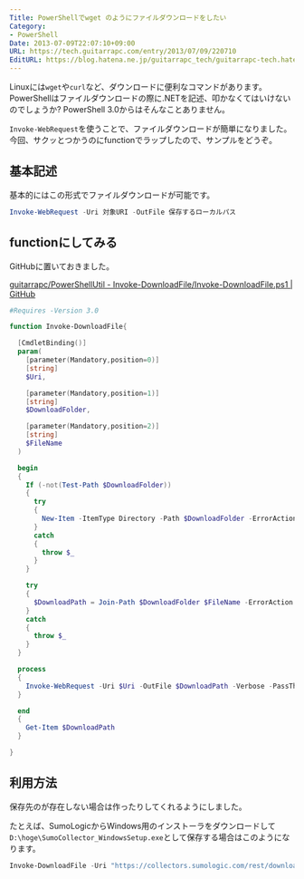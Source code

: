 ```yaml
---
Title: PowerShellでwget のようにファイルダウンロードをしたい
Category:
- PowerShell
Date: 2013-07-09T22:07:10+09:00
URL: https://tech.guitarrapc.com/entry/2013/07/09/220710
EditURL: https://blog.hatena.ne.jp/guitarrapc_tech/guitarrapc-tech.hatenablog.com/atom/entry/6802418398340941341
---
```



Linuxには`wget`や`curl`など、ダウンロードに便利なコマンドがあります。
PowerShellはファイルダウンロードの際に.NETを記述、叩かなくてはいけないのでしょうか?
PowerShell 3.0からはそんなことありません。

`Invoke-WebRequest`を使うことで、ファイルダウンロードが簡単になりました。
今回、サクッとつかうのにfunctionでラップしたので、サンプルをどうぞ。

## 基本記述

基本的にはこの形式でファイルダウンロードが可能です。

```ps1
Invoke-WebRequest -Uri 対象URI -OutFile 保存するローカルパス
```

## functionにしてみる

GitHubに置いておきました。

[guitarrapc/PowerShellUtil - Invoke-DownloadFile/Invoke-DownloadFile.ps1 | GitHub](https://github.com/guitarrapc/PowerShellUtil/blob/master/Invoke-DownloadFile/Invoke-DownloadFile.ps1)

```ps1
#Requires -Version 3.0

function Invoke-DownloadFile{

  [CmdletBinding()]
  param(
    [parameter(Mandatory,position=0)]
    [string]
    $Uri,

    [parameter(Mandatory,position=1)]
    [string]
    $DownloadFolder,

    [parameter(Mandatory,position=2)]
    [string]
    $FileName
  )

  begin
  {
    If (-not(Test-Path $DownloadFolder))
    {
      try
      {
        New-Item -ItemType Directory -Path $DownloadFolder -ErrorAction stop
      }
      catch
      {
        throw $_
      }
    }

    try
    {
      $DownloadPath = Join-Path $DownloadFolder $FileName -ErrorAction Stop
    }
    catch
    {
      throw $_
    }
  }

  process
  {
    Invoke-WebRequest -Uri $Uri -OutFile $DownloadPath -Verbose -PassThru
  }

  end
  {
    Get-Item $DownloadPath
  }

}
```

## 利用方法

保存先のが存在しない場合は作ったりしてくれるようにしました。

たとえば、SumoLogicからWindows用のインストーラをダウンロードして`D:\hoge\SumoCollector_WindowsSetup.exe`として保存する場合はこのようになります。

```ps1
Invoke-DownloadFile -Uri "https://collectors.sumologic.com/rest/download/windows" -DownloadFolder "D:\hoge" -FileName "SumoCollector_WindowsSetup.exe"
```
